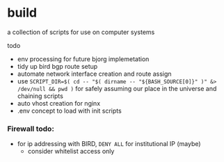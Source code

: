 # build

a collection of scripts for use on computer systems

todo 
- env processing for future bjorg implemetation
- tidy up bird bgp route setup 
- automate network interface creation and route assign 
- use ```SCRIPT_DIR=$( cd -- "$( dirname -- "${BASH_SOURCE[0]}" )" &> /dev/null && pwd )``` for safely assuming our
place in the universe and chaining scripts
- auto vhost creation for nginx
- .env concept to load with init scripts
### Firewall todo:

- for ip addressing with BIRD, ```DENY ALL``` for institutional IP (maybe)
  - consider whitelist access only
